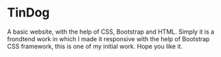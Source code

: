 # TinDog  

A basic website, with the help of CSS, Bootstrap and HTML. Simply it is a frondtend work in which I made it responsive with the help of Bootstrap CSS framework, this is one of my initial work. Hope you like it.
